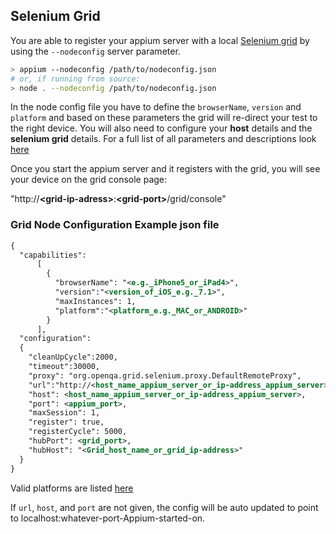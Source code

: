 ## Selenium Grid

You are able to register your appium server with a local [Selenium grid](https://code.google.com/p/selenium/wiki/Grid2) by using the
`--nodeconfig` server parameter.

```bash
> appium --nodeconfig /path/to/nodeconfig.json
# or, if running from source:
> node . --nodeconfig /path/to/nodeconfig.json
```

In the node config file you have to define the `browserName`,
`version` and `platform` and based on these parameters the grid
will re-direct your test to the right device. You will also need to
configure your **host** details and the **selenium grid** details. For
a full list of all parameters and descriptions look
[here](http://code.google.com/p/selenium/source/browse/java/server/src/org/openqa/grid/common/defaults/GridParameters.properties)

Once you start the appium server and it registers with the grid,
you will see your device on the grid console page:

"http://**\<grid-ip-adress\>**:**\<grid-port\>**/grid/console"

### Grid Node Configuration Example json file

```xml
{
  "capabilities":
      [
        {
          "browserName": "<e.g._iPhone5_or_iPad4>",
          "version":"<version_of_iOS_e.g._7.1>",
          "maxInstances": 1,
          "platform":"<platform_e.g._MAC_or_ANDROID>"
        }
      ],
  "configuration":
  {
    "cleanUpCycle":2000,
    "timeout":30000,
    "proxy": "org.openqa.grid.selenium.proxy.DefaultRemoteProxy",
    "url":"http://<host_name_appium_server_or_ip-address_appium_server>:<appium_port>/wd/hub",
    "host": <host_name_appium_server_or_ip-address_appium_server>,
    "port": <appium_port>,
    "maxSession": 1,
    "register": true,
    "registerCycle": 5000,
    "hubPort": <grid_port>,
    "hubHost": "<Grid_host_name_or_grid_ip-address>"
  }
}
```

Valid platforms are listed [here](http://selenium.googlecode.com/git/docs/api/java/org/openqa/selenium/Platform.html)

If `url`, `host`, and `port` are not given, the config will be auto updated
to point to localhost:whatever-port-Appium-started-on.

